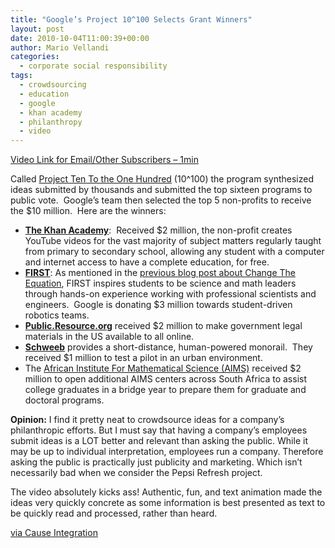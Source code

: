 ```yaml
---
title: "Google’s Project 10^100 Selects Grant Winners"
layout: post
date: 2010-10-04T11:00:39+00:00
author: Mario Vellandi
categories:
  - corporate social responsibility
tags:
  - crowdsourcing
  - education
  - google
  - khan academy
  - philanthropy
  - video
---
```

[Video Link for Email/Other Subscribers &#8211; 1min](http://www.youtube.com/watch?v=58mNnPeeTGs)

Called [Project Ten To the One Hundred](http://www.project10tothe100.com/) (10^100) the program synthesized ideas submitted by thousands and submitted the top sixteen programs to public vote.  Google’s team then selected the top 5 non-profits to receive the $10 million.  Here are the winners:

  * **[The Khan Academy](http://khanacademy.org/)**:  Received $2 million, the non-profit creates YouTube videos for the vast majority of subject matters regularly taught from primary to secondary school, allowing any student with a computer and internet access to have a complete education, for free.
  * [**FIRST**](http://www.usfirst.org/): As mentioned in the [previous blog post about Change The Equation](http://www.causeintegration.com/2010/changing-the-equation-on-americas-approach-to-science-education/), FIRST inspires students to be science and math leaders through hands-on experience working with professional scientists and engineers.  Google is donating $3 million towards student-driven robotics teams.
  * [**Public.Resource.org**](http://public.resource.org/) received $2 million to make government legal materials in the US available to all online.
  * [**Schweeb**](http://shweeb.com/) provides a short-distance, human-powered monorail.  They received $1 million to test a pilot in an urban environment.
  * The [African Institute For Mathematical Science (AIMS)](http://www.aims.ac.za/) received $2 million to open additional AIMS centers across South Africa to assist college graduates in a bridge year to prepare them for graduate and doctoral programs.

**Opinion:** I find it pretty neat to crowdsource ideas for a company&#8217;s philanthropic efforts. But I must say that having a company&#8217;s employees submit ideas is a LOT better and relevant than asking the public. While it may be up to individual interpretation, employees run a company. Therefore asking the public is practically just publicity and marketing. Which isn&#8217;t necessarily bad when we consider the Pepsi Refresh project.

The video absolutely kicks ass! Authentic, fun, and text animation made the ideas very quickly concrete as some information is best presented as text to be quickly read and processed, rather than heard.

[via Cause Integration](http://www.causeintegration.com/2010/google-donates-10-million-to-innovative-non-profits/)
